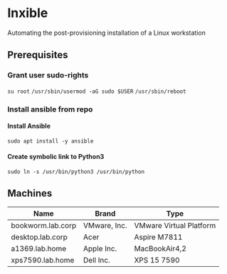 # lnxible

Automating the post-provisioning installation of a Linux workstation

## Prerequisites

### Grant user sudo-rights

`su root`
`/usr/sbin/usermod -aG sudo $USER`
`/usr/sbin/reboot`

### Install ansible from repo

#### Install Ansible
`sudo apt install -y ansible`
#### Create symbolic link to Python3 
`sudo ln -s /usr/bin/python3 /usr/bin/python`

## Machines

| Name | Brand | Type |
| --- | --- | --- |
| bookworm.lab.corp | VMware, Inc.| VMware Virtual Platform |
| desktop.lab.corp | Acer | Aspire M7811 |
| a1369.lab.home | Apple Inc. | MacBookAir4,2 |
| xps7590.lab.home | Dell Inc. | XPS 15 7590 |
